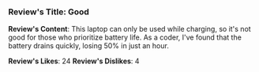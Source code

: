 ### Review's Title: Good

**Review's Content**:
This laptop can only be used while charging, so it's not good for those who prioritize battery life. As a coder, I've found that the battery drains quickly, losing 50% in just an hour.

**Review's Likes**: 24
**Review's Dislikes**: 4
